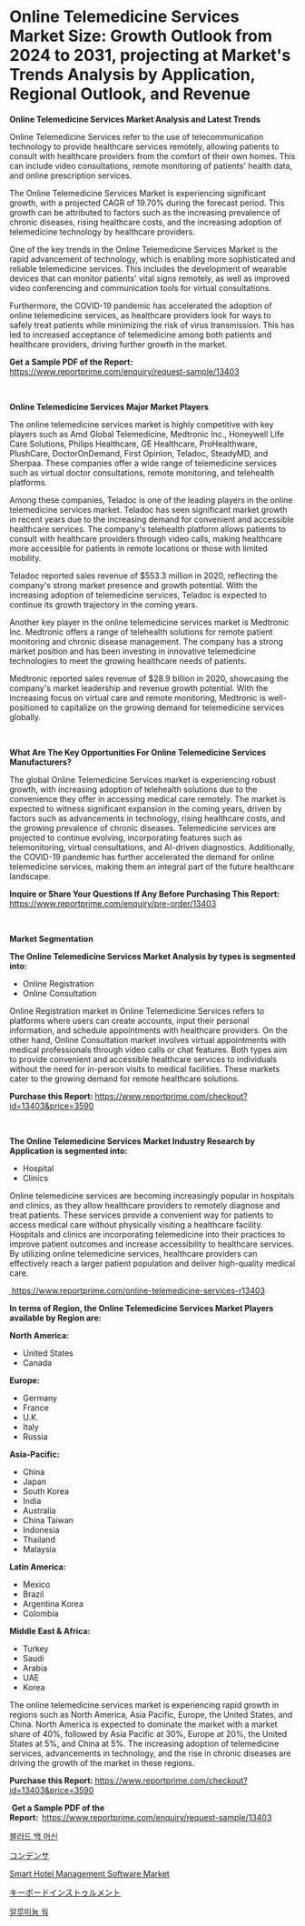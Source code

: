 <p><h1>Online Telemedicine Services Market Size: Growth Outlook from 2024 to 2031, projecting at Market's Trends Analysis by Application, Regional Outlook, and Revenue</h1></p><p><strong>Online Telemedicine Services Market Analysis and Latest Trends</strong></p>
<p><p>Online Telemedicine Services refer to the use of telecommunication technology to provide healthcare services remotely, allowing patients to consult with healthcare providers from the comfort of their own homes. This can include video consultations, remote monitoring of patients' health data, and online prescription services.</p><p>The Online Telemedicine Services Market is experiencing significant growth, with a projected CAGR of 19.70% during the forecast period. This growth can be attributed to factors such as the increasing prevalence of chronic diseases, rising healthcare costs, and the increasing adoption of telemedicine technology by healthcare providers.</p><p>One of the key trends in the Online Telemedicine Services Market is the rapid advancement of technology, which is enabling more sophisticated and reliable telemedicine services. This includes the development of wearable devices that can monitor patients' vital signs remotely, as well as improved video conferencing and communication tools for virtual consultations.</p><p>Furthermore, the COVID-19 pandemic has accelerated the adoption of online telemedicine services, as healthcare providers look for ways to safely treat patients while minimizing the risk of virus transmission. This has led to increased acceptance of telemedicine among both patients and healthcare providers, driving further growth in the market.</p></p>
<p><strong>Get a Sample PDF of the Report:&nbsp;</strong> <a href="https://www.reportprime.com/enquiry/request-sample/13403">https://www.reportprime.com/enquiry/request-sample/13403</a></p>
<p>&nbsp;</p>
<p><strong>Online Telemedicine Services Major Market Players</strong></p>
<p><p>The online telemedicine services market is highly competitive with key players such as Amd Global Telemedicine, Medtronic Inc., Honeywell Life Care Solutions, Philips Healthcare, GE Healthcare, ProHealthware, PlushCare, DoctorOnDemand, First Opinion, Teladoc, SteadyMD, and Sherpaa. These companies offer a wide range of telemedicine services such as virtual doctor consultations, remote monitoring, and telehealth platforms.</p><p>Among these companies, Teladoc is one of the leading players in the online telemedicine services market. Teladoc has seen significant market growth in recent years due to the increasing demand for convenient and accessible healthcare services. The company's telehealth platform allows patients to consult with healthcare providers through video calls, making healthcare more accessible for patients in remote locations or those with limited mobility.</p><p>Teladoc reported sales revenue of $553.3 million in 2020, reflecting the company's strong market presence and growth potential. With the increasing adoption of telemedicine services, Teladoc is expected to continue its growth trajectory in the coming years.</p><p>Another key player in the online telemedicine services market is Medtronic Inc. Medtronic offers a range of telehealth solutions for remote patient monitoring and chronic disease management. The company has a strong market position and has been investing in innovative telemedicine technologies to meet the growing healthcare needs of patients.</p><p>Medtronic reported sales revenue of $28.9 billion in 2020, showcasing the company's market leadership and revenue growth potential. With the increasing focus on virtual care and remote monitoring, Medtronic is well-positioned to capitalize on the growing demand for telemedicine services globally.</p></p>
<p>&nbsp;</p>
<p><strong>What Are The Key Opportunities For Online Telemedicine Services Manufacturers?</strong></p>
<p><p>The global Online Telemedicine Services market is experiencing robust growth, with increasing adoption of telehealth solutions due to the convenience they offer in accessing medical care remotely. The market is expected to witness significant expansion in the coming years, driven by factors such as advancements in technology, rising healthcare costs, and the growing prevalence of chronic diseases. Telemedicine services are projected to continue evolving, incorporating features such as telemonitoring, virtual consultations, and AI-driven diagnostics. Additionally, the COVID-19 pandemic has further accelerated the demand for online telemedicine services, making them an integral part of the future healthcare landscape.</p></p>
<p><strong>Inquire or Share Your Questions If Any Before Purchasing This Report:</strong> <a href="https://www.reportprime.com/enquiry/pre-order/13403">https://www.reportprime.com/enquiry/pre-order/13403</a></p>
<p>&nbsp;</p>
<p><strong>Market Segmentation</strong></p>
<p><strong>The Online Telemedicine Services Market Analysis by types is segmented into:</strong></p>
<p><ul><li>Online Registration</li><li>Online Consultation</li></ul></p>
<p><p>Online Registration market in Online Telemedicine Services refers to platforms where users can create accounts, input their personal information, and schedule appointments with healthcare providers. On the other hand, Online Consultation market involves virtual appointments with medical professionals through video calls or chat features. Both types aim to provide convenient and accessible healthcare services to individuals without the need for in-person visits to medical facilities. These markets cater to the growing demand for remote healthcare solutions.</p></p>
<p><strong>Purchase this Report:&nbsp;</strong><a href="https://www.reportprime.com/checkout?id=13403&price=3590">https://www.reportprime.com/checkout?id=13403&price=3590</a></p>
<p>&nbsp;</p>
<p><strong>The Online Telemedicine Services Market Industry Research by Application is segmented into:</strong></p>
<p><ul><li>Hospital</li><li>Clinics</li></ul></p>
<p><p>Online telemedicine services are becoming increasingly popular in hospitals and clinics, as they allow healthcare providers to remotely diagnose and treat patients. These services provide a convenient way for patients to access medical care without physically visiting a healthcare facility. Hospitals and clinics are incorporating telemedicine into their practices to improve patient outcomes and increase accessibility to healthcare services. By utilizing online telemedicine services, healthcare providers can effectively reach a larger patient population and deliver high-quality medical care.</p></p>
<p><a href="https://www.reportprime.com/online-telemedicine-services-r13403">&nbsp;https://www.reportprime.com/online-telemedicine-services-r13403</a></p>
<p><strong>In terms of Region, the Online Telemedicine Services Market Players available by Region are:</strong></p>
<p>
    <p> <strong> North America: </strong>
        <ul>
            <li>United States</li>
            <li>Canada</li>
        </ul>
        </p> 
    <p> <strong> Europe: </strong>
        <ul>
            <li>Germany</li>
            <li>France</li>
            <li>U.K.</li>
            <li>Italy</li>
            <li>Russia</li>
        </ul>
        </p> 
    <p> <strong> Asia-Pacific: </strong>
        <ul>
            <li>China</li>
            <li>Japan</li>
            <li>South Korea</li>
            <li>India</li>
            <li>Australia</li>
            <li>China Taiwan</li>
            <li>Indonesia</li>
            <li>Thailand</li>
            <li>Malaysia</li>
        </ul>
        </p> 
    <p> <strong> Latin America: </strong>
        <ul>
            <li>Mexico</li>
            <li>Brazil</li>
            <li>Argentina Korea</li>
            <li>Colombia</li>
        </ul>
        </p> 
    <p> <strong> Middle East & Africa: </strong>
        <ul>
            <li>Turkey</li>
            <li>Saudi</li>
            <li>Arabia</li>
            <li>UAE</li>
            <li>Korea</li>
        </ul>
    </p>
    </p>
<p><p>The online telemedicine services market is experiencing rapid growth in regions such as North America, Asia Pacific, Europe, the United States, and China. North America is expected to dominate the market with a market share of 40%, followed by Asia Pacific at 30%, Europe at 20%, the United States at 5%, and China at 5%. The increasing adoption of telemedicine services, advancements in technology, and the rise in chronic diseases are driving the growth of the market in these regions.</p></p>
<p><strong>Purchase this Report: </strong><a href="https://www.reportprime.com/checkout?id=13403&price=3590">https://www.reportprime.com/checkout?id=13403&price=3590</a></p>
<p>&nbsp;<strong>Get a Sample PDF of the Report:&nbsp;&nbsp;</strong><a href="https://www.reportprime.com/enquiry/request-sample/13403">https://www.reportprime.com/enquiry/request-sample/13403</a></p>
<p><strong></strong></p>
<p><p><a href="https://medium.com/@electat2023/%ED%98%88%EC%95%A1-%EC%A3%BC%EB%A8%B8%EB%8B%88-%EA%B8%B0%EA%B3%84-%EC%8B%9C%EC%9E%A5-%EA%B2%BD%EC%9F%81-%EB%B6%84%EC%84%9D-%EC%8B%9C%EC%9E%A5-%EB%8F%99%ED%96%A5-%EB%B0%8F-2031%EB%85%84%EA%B9%8C%EC%A7%80%EC%9D%98-%EC%98%88%EC%B8%A1-8a6b96ef89ea">블러드 백 머신</a></p><p><a href="https://medium.com/@barrymundy88/%E3%82%AD%E3%83%A3%E3%83%91%E3%82%B7%E3%82%BF%E5%B8%82%E5%A0%B4-2031%E5%B9%B4%E3%81%BE%E3%81%A7%E3%81%AE%E3%83%88%E3%83%AC%E3%83%B3%E3%83%89-%E4%BA%88%E6%B8%AC-%E7%AB%B6%E4%BA%89%E5%88%86%E6%9E%90-a79c4a99742a">コンデンサ</a></p><p><a href="https://github.com/Glendatilghmankmgz0rbhwpy/Market-Research-Report-List-2/blob/main/smart-hotel-management-software-market.md">Smart Hotel Management Software Market</a></p><p><a href="https://medium.com/@darieenson678546/%E9%8D%B5%E7%9B%A4%E6%A5%BD%E5%99%A8%E5%B8%82%E5%A0%B4-%E5%B8%82%E5%A0%B4%E3%82%B7%E3%82%A7%E3%82%A2-%E5%B8%82%E5%A0%B4%E3%83%88%E3%83%AC%E3%83%B3%E3%83%89-%E5%B0%86%E6%9D%A5%E3%81%AE%E6%88%90%E9%95%B7%E3%82%92%E6%8E%A2%E3%82%8B-5447dad0ebec">キーボードインストゥルメント</a></p><p><a href="https://github.com/fernandotryO5lson96765/Market-Research-Report-List-1/blob/main/183735322478.md">알루미늄 웍</a></p></p>